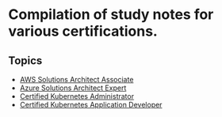 # Compilation of study notes for various certifications.

## Topics
* [AWS Solutions Architect Associate](./AWS_Solutions_Architect_Associate/README.md)
* [Azure Solutions Architect Expert](./Azure_Solutions_Architect_Expert/README.md)
* [Certified Kubernetes Administrator](./CKA/README.md)
* [Certified Kubernetes Application Developer](./CKAD/README.md)
